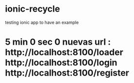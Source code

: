 # ionic-recycle
testing ionic app to have an example 

# 5 min 0 sec 0   nuevas url : http://localhost:8100/loader http://localhost:8100/login http://localhost:8100/register